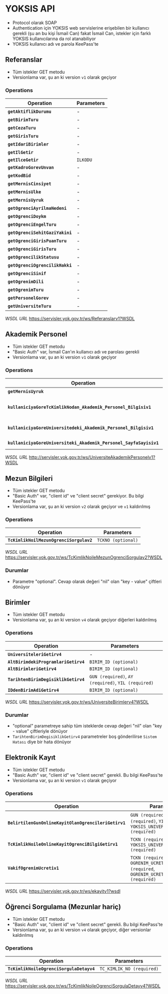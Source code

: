 YOKSIS API
==========

- Protocol olarak SOAP
- Authentication için YOKSIS web servislerine erişebilen bir kullanıcı gerekli
  (şu an bu kişi İsmail Can) fakat İsmail Can, istekler için farklı YOKSIS
  kullanıcılarına da rol atanabiliyor
- YOKSIS kullanıcı adı ve parola KeePass'te

Referanslar
-----------

- Tüm istekler GET metodu
- Versionlama var, şu an ki version `v1` olarak geçiyor

### Operations

|Operation                        |Parameters       |
|---------------------------------|-----------------|
|**`getAktiflikDurumu`**          | -
|**`getBirimTuru`**               | -
|**`getCezaTuru`**                | -
|**`getGirisTuru`**               | -
|**`getIdariBirimler`**           | -
|**`getIlGetir`**                 | -
|**`getIlceGetir`**               | `ILKODU`
|**`getKadroGorevUnvan`**         | -
|**`getKodBid`**                  | -
|**`getMernisCinsiyet`**          | -
|**`getMernisUlke`**              | -
|**`getMernisUyruk`**             | -
|**`getOgrenciAyrilmaNedeni`**    | -
|**`getOgrenciDoykm`**            | -
|**`getOgrenciEngelTuru`**        | -
|**`getOgrenciSehitGaziYakini`**  | -
|**`getOgrenciGirisPuanTuru`**    | -
|**`getOgrenciGirisTuru`**        | -
|**`getOgrencilikStatusu`**       | -
|**`getOgrenciOgrencilikHakki`**  | -
|**`getOgrenciSinif`**            | -
|**`getOgrenimDili`**             | -
|**`getOgrenimTuru`**             | -
|**`getPersonelGorev`**           | -
|**`getUniversiteTuru`**          | -

*WSDL URL* https://servisler.yok.gov.tr/ws/Referanslarv1?WSDL

Akademik Personel
-----------------

- Tüm istekler GET metodu
- "Basic Auth" var, İsmail Can'ın kullanıcı adı ve parolası gerekli
- Versionlama var, şu an ki version `v1` olarak geçiyor

### Operations

|Operation                        |Parameters       |
|---------------------------------|-----------------|
|**`getMernisUyruk`**             | -
|**`kullaniciyaGoreTcKimlikNodan_Akademik_Personel_Bilgisiv1`**                  | `AKPER_TC_KIMLIK_NO (required)`, `SORGULAYAN_TC_KIMLIK_NO (required)`
|**`kullaniciyaGoreUniversitedeki_Akademik_Personel_Bilgisiv1`**                 | `SORGULAYAN_TC_KIMLIK_NO (required)`, `PAGE (required)`
|**`kullaniciyaGoreUniversiteki_Akademik_Personel_SayfaSayisiv1`**               | `SORGULAYAN_TC_KIMLIK_NO (required)`

*WSDL URL* http://servisler.yok.gov.tr/ws/UniversiteAkademikPersonelv1?WSDL

Mezun Bilgileri
---------------

- Tüm istekler GET metodu
- "Basic Auth" var, "client id" ve "client secret" gerekiyor. Bu bilgi
  KeePass'te
- Versionlama var, şu an ki version `v2` olarak geçiyor ve `v1` kaldırılmış

### Operations

|Operation                               |Parameters         |
|----------------------------------------|-------------------|
|**`TcKimlikNoilMezunOgrenciSorgulav2`** | `TCKNO (optional)`

*WSDL URL* https://servisler.yok.gov.tr/ws/TcKimlikNoileMezunOgrenciSorgulav2?WSDL

### Durumlar

- Parametre "optional". Cevap olarak değeri "nil" olan "key - value" çiftleri
  dönüyor

Birimler
--------

- Tüm istekler GET metodu
- Versionlama var, şu an ki version `v4` olarak geçiyor diğerleri kaldırılmış

### Operations

|Operation                            |Parameters            |
|-------------------------------------|----------------------|
|**`UniversiteleriGetirv4`**          | -
|**`AltBirimdekiProgramlariGetirv4`** | `BIRIM_ID (optional)`
|**`AltBirimleriGetirv4`**            | `BIRIM_ID (optional)`
|**`TarihtenBirimDegisiklikGetirv4`** | `GUN (required)`, `AY (required)`, `YIL (required)`
|**`IDdenBirimAdiGetirv4`**           | `BIRIM_ID (optional)`

*WSDL URL* https://servisler.yok.gov.tr/ws/UniversiteBirimlerv4?WSDL

### Durumlar

- "optional" parametreye sahip tüm isteklerde cevap değeri "nil" olan "key -
  value" çiftleriyle dönüyor
- `TarihtenBirimDegisiklikGetirv4` parametreler boş gönderilirse `Sistem Hatası`
  diye bir hata dönüyor

Elektronik Kayıt
----------------

- Tüm istekler GET metodu
- "Basic Auth" var, "client id" ve "client secret" gerekli. Bu bilgi KeePass'te
- Versionlama var, şu an ki version `v1` olarak geçiyor

### Operations

|Operation                            |Parameters            |
|-------------------------------------|----------------------|
|**`BelirtilenGunOnlineKayitOlanOgrencileriGetirv1`** | `GUN (required)`, `AY (required)`, `YIL (required)`, `YOKSIS_UNIVERSITE_BIRIM_ID (required)`
|**`TcKimlikNoileOnlineKayitOgrenciBilgiGetirv1`**    | `TCKN (required)`, `YOKSIS_UNIVERSITE_BIRIM_ID (required)`
|**`VakifOgrenimUcretiv1`**                           | `TCKN (required)`, `OGRENIM_UCRETI_ODENDI_MI (required`, `OGRENIM_UCRETI_ODENDI_MI (required)`

*WSDL URL* https://servisler.yok.gov.tr/ws/ekayitv1?wsdl

Öğrenci Sorgulama (Mezunlar hariç)
----------------------------------

- Tüm istekler GET metodu
- "Basic Auth" var, "client id" ve "client secret" gerekli. Bu bilgi KeePass'te
- Versionlama var, şu an ki version `v4` olarak geçiyor, diğer versionlar
  kaldırılmış

### Operations

|Operation                                |Parameters            |
|-----------------------------------------|----------------------|
|**`TcKimlikNoileOgrenciSorgulaDetayv4`** | `TC_KIMLIK_NO (required)`

*WSDL URL* https://servisler.yok.gov.tr/ws/TcKimlikNoileOgrenciSorgulaDetayv4?WSDL